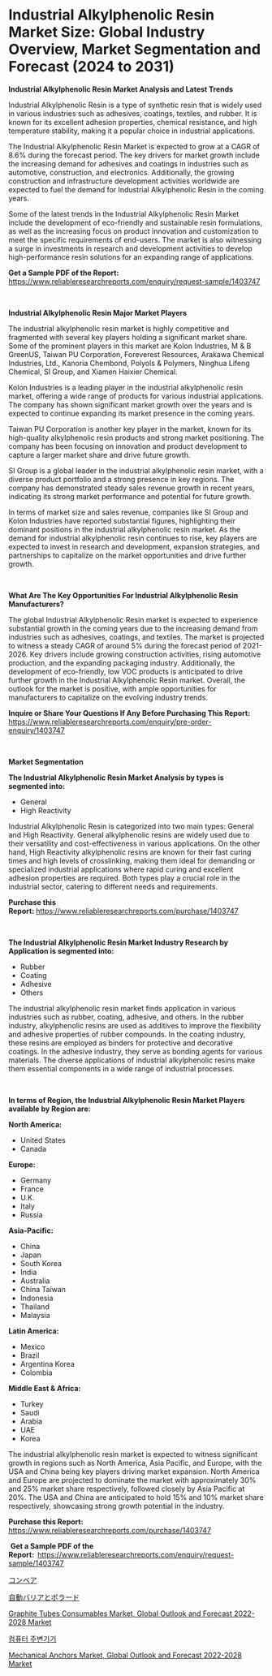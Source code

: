 <p><h1>Industrial Alkylphenolic Resin Market Size: Global Industry Overview, Market Segmentation and Forecast (2024 to 2031)</h1></p><p><strong>Industrial Alkylphenolic Resin Market Analysis and Latest Trends</strong></p>
<p><p>Industrial Alkylphenolic Resin is a type of synthetic resin that is widely used in various industries such as adhesives, coatings, textiles, and rubber. It is known for its excellent adhesion properties, chemical resistance, and high temperature stability, making it a popular choice in industrial applications.</p><p>The Industrial Alkylphenolic Resin Market is expected to grow at a CAGR of 8.6% during the forecast period. The key drivers for market growth include the increasing demand for adhesives and coatings in industries such as automotive, construction, and electronics. Additionally, the growing construction and infrastructure development activities worldwide are expected to fuel the demand for Industrial Alkylphenolic Resin in the coming years.</p><p>Some of the latest trends in the Industrial Alkylphenolic Resin Market include the development of eco-friendly and sustainable resin formulations, as well as the increasing focus on product innovation and customization to meet the specific requirements of end-users. The market is also witnessing a surge in investments in research and development activities to develop high-performance resin solutions for an expanding range of applications.</p></p>
<p><strong>Get a Sample PDF of the Report:&nbsp;</strong> <a href="https://www.reliableresearchreports.com/enquiry/request-sample/1403747">https://www.reliableresearchreports.com/enquiry/request-sample/1403747</a></p>
<p>&nbsp;</p>
<p><strong>Industrial Alkylphenolic Resin Major Market Players</strong></p>
<p><p>The industrial alkylphenolic resin market is highly competitive and fragmented with several key players holding a significant market share. Some of the prominent players in this market are Kolon Industries, M & B GreenUS, Taiwan PU Corporation, Foreverest Resources, Arakawa Chemical Industries, Ltd., Kanoria Chembond, Polyols & Polymers, Ninghua Lifeng Chemical, SI Group, and Xiamen Haixier Chemical.</p><p>Kolon Industries is a leading player in the industrial alkylphenolic resin market, offering a wide range of products for various industrial applications. The company has shown significant market growth over the years and is expected to continue expanding its market presence in the coming years.</p><p>Taiwan PU Corporation is another key player in the market, known for its high-quality alkylphenolic resin products and strong market positioning. The company has been focusing on innovation and product development to capture a larger market share and drive future growth.</p><p>SI Group is a global leader in the industrial alkylphenolic resin market, with a diverse product portfolio and a strong presence in key regions. The company has demonstrated steady sales revenue growth in recent years, indicating its strong market performance and potential for future growth.</p><p>In terms of market size and sales revenue, companies like SI Group and Kolon Industries have reported substantial figures, highlighting their dominant positions in the industrial alkylphenolic resin market. As the demand for industrial alkylphenolic resin continues to rise, key players are expected to invest in research and development, expansion strategies, and partnerships to capitalize on the market opportunities and drive further growth.</p></p>
<p>&nbsp;</p>
<p><strong>What Are The Key Opportunities For Industrial Alkylphenolic Resin Manufacturers?</strong></p>
<p><p>The global Industrial Alkylphenolic Resin market is expected to experience substantial growth in the coming years due to the increasing demand from industries such as adhesives, coatings, and textiles. The market is projected to witness a steady CAGR of around 5% during the forecast period of 2021-2026. Key drivers include growing construction activities, rising automotive production, and the expanding packaging industry. Additionally, the development of eco-friendly, low VOC products is anticipated to drive further growth in the Industrial Alkylphenolic Resin market. Overall, the outlook for the market is positive, with ample opportunities for manufacturers to capitalize on the evolving industry trends.</p></p>
<p><strong>Inquire or Share Your Questions If Any Before Purchasing This Report:</strong> <a href="https://www.reliableresearchreports.com/enquiry/pre-order-enquiry/1403747">https://www.reliableresearchreports.com/enquiry/pre-order-enquiry/1403747</a></p>
<p>&nbsp;</p>
<p><strong>Market Segmentation</strong></p>
<p><strong>The Industrial Alkylphenolic Resin Market Analysis by types is segmented into:</strong></p>
<p><ul><li>General</li><li>High Reactivity</li></ul></p>
<p><p>Industrial Alkylphenolic Resin is categorized into two main types: General and High Reactivity. General alkylphenolic resins are widely used due to their versatility and cost-effectiveness in various applications. On the other hand, High Reactivity alkylphenolic resins are known for their fast curing times and high levels of crosslinking, making them ideal for demanding or specialized industrial applications where rapid curing and excellent adhesion properties are required. Both types play a crucial role in the industrial sector, catering to different needs and requirements.</p></p>
<p><strong>Purchase this Report:&nbsp;</strong><a href="https://www.reliableresearchreports.com/purchase/1403747">https://www.reliableresearchreports.com/purchase/1403747</a></p>
<p>&nbsp;</p>
<p><strong>The Industrial Alkylphenolic Resin Market Industry Research by Application is segmented into:</strong></p>
<p><ul><li>Rubber</li><li>Coating</li><li>Adhesive</li><li>Others</li></ul></p>
<p><p>The industrial alkylphenolic resin market finds application in various industries such as rubber, coating, adhesive, and others. In the rubber industry, alkylphenolic resins are used as additives to improve the flexibility and adhesive properties of rubber compounds. In the coating industry, these resins are employed as binders for protective and decorative coatings. In the adhesive industry, they serve as bonding agents for various materials. The diverse applications of industrial alkylphenolic resins make them essential components in a wide range of industrial processes.</p></p>
<p>&nbsp;</p>
<p><strong>In terms of Region, the Industrial Alkylphenolic Resin Market Players available by Region are:</strong></p>
<p>
    <p> <strong> North America: </strong>
        <ul>
            <li>United States</li>
            <li>Canada</li>
        </ul>
        </p> 
    <p> <strong> Europe: </strong>
        <ul>
            <li>Germany</li>
            <li>France</li>
            <li>U.K.</li>
            <li>Italy</li>
            <li>Russia</li>
        </ul>
        </p> 
    <p> <strong> Asia-Pacific: </strong>
        <ul>
            <li>China</li>
            <li>Japan</li>
            <li>South Korea</li>
            <li>India</li>
            <li>Australia</li>
            <li>China Taiwan</li>
            <li>Indonesia</li>
            <li>Thailand</li>
            <li>Malaysia</li>
        </ul>
        </p> 
    <p> <strong> Latin America: </strong>
        <ul>
            <li>Mexico</li>
            <li>Brazil</li>
            <li>Argentina Korea</li>
            <li>Colombia</li>
        </ul>
        </p> 
    <p> <strong> Middle East & Africa: </strong>
        <ul>
            <li>Turkey</li>
            <li>Saudi</li>
            <li>Arabia</li>
            <li>UAE</li>
            <li>Korea</li>
        </ul>
    </p>
    </p>
<p><p>The industrial alkylphenolic resin market is expected to witness significant growth in regions such as North America, Asia Pacific, and Europe, with the USA and China being key players driving market expansion. North America and Europe are projected to dominate the market with approximately 30% and 25% market share respectively, followed closely by Asia Pacific at 20%. The USA and China are anticipated to hold 15% and 10% market share respectively, showcasing strong growth potential in the industry.</p></p>
<p><strong>Purchase this Report: </strong><a href="https://www.reliableresearchreports.com/purchase/1403747">https://www.reliableresearchreports.com/purchase/1403747</a></p>
<p>&nbsp;<strong>Get a Sample PDF of the Report:&nbsp;&nbsp;</strong><a href="https://www.reliableresearchreports.com/enquiry/request-sample/1403747">https://www.reliableresearchreports.com/enquiry/request-sample/1403747</a></p>
<p><strong></strong></p>
<p><p><a href="https://medium.com/@violetap1969/%E3%82%B3%E3%83%B3%E3%83%99%E3%82%A2%E5%B8%82%E5%A0%B4%E8%A6%8F%E6%A8%A1-%E5%B8%82%E5%A0%B4%E5%8B%95%E5%90%91%E3%81%8A%E3%82%88%E3%81%B3%E5%B8%82%E5%A0%B4%E4%BA%88%E6%B8%AC-2024%E5%B9%B4%E3%81%8B%E3%82%892031%E5%B9%B4%E3%81%BE%E3%81%A7-6c00eb77d392">コンベア</a></p><p><a href="https://medium.com/@violetap1969/%E8%87%AA%E5%8B%95%E3%83%90%E3%83%AA%E3%82%A2%E3%81%A8%E3%83%9C%E3%83%A9%E3%83%BC%E3%83%89%E5%B8%82%E5%A0%B4%E3%81%AF-%E5%B8%82%E5%A0%B4%E3%82%B7%E3%82%A7%E3%82%A2-%E5%B8%82%E5%A0%B4%E5%8B%95%E5%90%91-%E5%B8%82%E5%A0%B4%E6%88%90%E9%95%B7%E3%81%AB%E9%96%A2%E3%81%99%E3%82%8B%E6%83%85%E5%A0%B1%E3%82%92%E6%8F%90%E4%BE%9B%E3%81%97%E3%81%BE%E3%81%99-c2084750affe">自動バリアとボラード</a></p><p><a href="https://glittery-fuchsia-86a.notion.site/Graphite-Tubes-Consumables-Market-Global-Outlook-and-Forecast-2022-2028-Market-Research-Report-Reve-13e40233c70849748c8b931b8b35eb12">Graphite Tubes Consumables Market, Global Outlook and Forecast 2022-2028 Market</a></p><p><a href="https://medium.com/@marquezpenistero05eud5zjn/%EC%BB%B4%ED%93%A8%ED%84%B0-%EC%A3%BC%EB%B3%80-%EA%B8%B0%EA%B8%B0-%EC%8B%9C%EC%9E%A5-%EB%B6%84%EC%84%9D-%EB%B0%8F-%ED%81%AC%EA%B8%B0-%EC%A0%84%EB%A7%9D%EC%9D%80-2024%EB%85%84%EB%B6%80%ED%84%B0-2031%EB%85%84%EA%B9%8C%EC%A7%80-%EA%B8%B0%EA%B0%84%EC%9D%84-%EB%8C%80%EC%83%81%EC%9C%BC%EB%A1%9C-%ED%95%A9%EB%8B%88%EB%8B%A4-dcaaf49882da">컴퓨터 주변기기</a></p><p><a href="https://bubble-tree-ea4.notion.site/Mechanical-Anchors-Market-Global-Outlook-and-Forecast-2022-2028-Market-Research-Report-Provides-tho-17d8f1cb19b0421dbc43fc722b2d7bd6">Mechanical Anchors Market, Global Outlook and Forecast 2022-2028 Market</a></p></p>